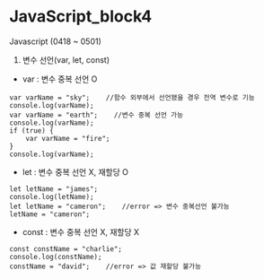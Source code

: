 ﻿# JavaScript_block4
Javascript (0418 ~ 0501)

1. 변수 선언(var, let, const)
- var : 변수 중복 선언 O

```
var varName = "sky";    //함수 외부에서 선언됐을 경우 전역 변수로 기능  
console.log(varName);  
var varName = "earth";    //변수 중복 선언 가능  
console.log(varName);  
if (true) {  
    var varName = "fire";  
}  
console.log(varName);  
```

- let : 변수 중복 선언 X, 재할당 O  
```
let letName = "james";  
console.log(letName);  
let letName = "cameron";    //error => 변수 중복선언 불가능 
letName = "cameron";  
```

- const : 변수 중복 선언 X, 재할당 X  
```
const constName = "charlie";  
console.log(constName);  
constName = "david";    //error => 값 재할당 불가능  
```

